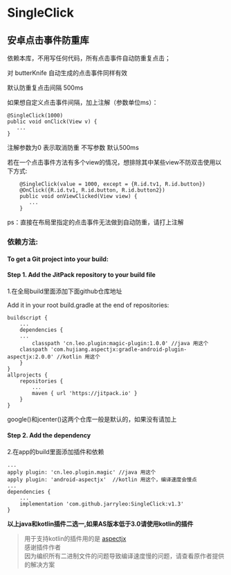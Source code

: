 # SingleClick
## 安卓点击事件防重库

依赖本库，不用写任何代码，所有点击事件自动防重复点击；

对 butterKnife 自动生成的点击事件同样有效

默认防重复点击间隔 500ms

如果想自定义点击事件间隔，加上注解（参数单位ms）：
```
@SingleClick(1000)
public void onClick(View v) {
   ...
}
```

注解参数为0 表示取消防重 不写参数 默认500ms

若在一个点击事件方法有多个view的情况，想排除其中某些view不防双击使用以下方式:
```
    @SingleClick(value = 1000, except = {R.id.tv1, R.id.button})
    @OnClick({R.id.tv1, R.id.button, R.id.button2})
    public void onViewClicked(View view) {
       ...
    }
```

ps：直接在布局里指定的点击事件无法做到自动防重，请打上注解

### 依赖方法:
#### To get a Git project into your build:
#### Step 1. Add the JitPack repository to your build file
1.在全局build里面添加下面github仓库地址

Add it in your root build.gradle at the end of repositories:
```
buildscript {
    ...
    dependencies {
	...
        classpath 'cn.leo.plugin:magic-plugin:1.0.0' //java 用这个  
	classpath 'com.hujiang.aspectjx:gradle-android-plugin-aspectjx:2.0.0' //kotlin 用这个
    }
}
allprojects {
	repositories {
		...
		maven { url 'https://jitpack.io' }
	}
}
```
google()和jcenter()这两个仓库一般是默认的，如果没有请加上

#### Step 2. Add the dependency
2.在app的build里面添加插件和依赖
```
...
apply plugin: 'cn.leo.plugin.magic' //java 用这个
apply plugin: 'android-aspectjx'  //kotlin 用这个，编译速度会慢点    
...
dependencies {
	...
	implementation 'com.github.jarryleo:SingleClick:v1.3'
}
```
**以上java和kotlin插件二选一,如果AS版本低于3.0请使用kotlin的插件**

> 用于支持kotlin的插件用的是 [aspectjx](https://github.com/HujiangTechnology/gradle_plugin_android_aspectjx)   
> 感谢插件作者    
> 因为编织所有二进制文件的问题导致编译速度慢的问题，请查看原作者提供的解决方案 
